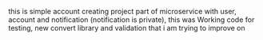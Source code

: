 this is simple account creating project part of microservice with user, account and notification (notification is private), this was Working code for testing, new convert library and validation that i am trying to improve on
